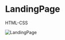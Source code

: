 # LandingPage
HTML-CSS
<!DOCTYPE html>
<html lang="en">

<body>
<img src="project-photo1" alt="LandingPage" />
  
</body>

